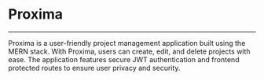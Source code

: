 # Proxima
---
Proxima is a user-friendly project management application built using the MERN stack. With Proxima, users can create, edit, and delete projects with ease. The application features secure JWT authentication and frontend protected routes to ensure user privacy and security. 